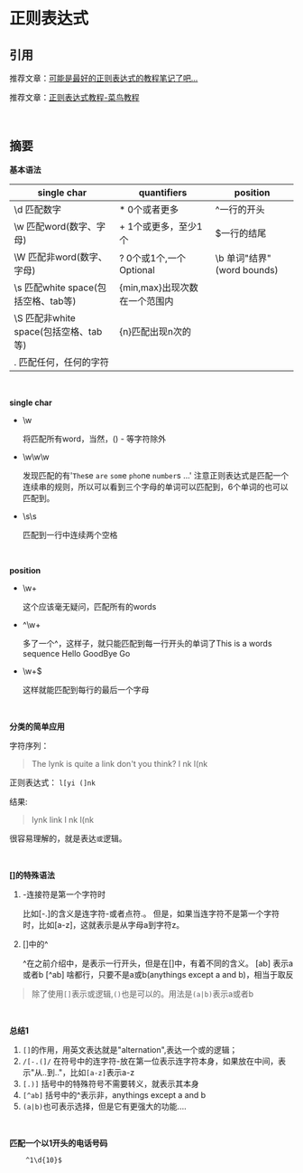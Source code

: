# 正则表达式

## 引用

推荐文章：[可能是最好的正则表达式的教程笔记了吧...](https://juejin.cn/post/6844903648309297166#heading-19)

推荐文章：[正则表达式教程-菜鸟教程](https://www.runoob.com/regexp/regexp-tutorial.html)

<br>

## 摘要

**基本语法**

| single char             | quantifiers             | position                |
| ----------------------- | ----------------------- | ----------------------- |
| \d 匹配数字              | * 0个或者更多            | ^一行的开头              |
| \w 匹配word(数字、字母)  | + 1个或更多，至少1个      | $一行的结尾              |
| \W 匹配非word(数字、字母)  | ? 0个或1个,一个Optional      | \b 单词"结界"(word bounds)              |
| \s 匹配white space(包括空格、tab等)  | {min,max}出现次数在一个范围内  |            |
| \S 匹配非white space(包括空格、tab等)  | {n}匹配出现n次的      |               |
| . 匹配任何，任何的字符  |      |               |

<br>

**single char**

- \w

    将匹配所有word，当然，() - 等字符除外

- \w\w\w

    发现匹配的有'`The`se `are` `som`e `pho`ne `number`s ...' 注意正则表达式是匹配一个连续串的规则，所以可以看到三个字母的单词可以匹配到，6个单词的也可以匹配到。

- \s\s

    匹配到一行中连续两个空格

<br>

**position**

- \w+

    这个应该毫无疑问，匹配所有的words

- ^\w+
    
    多了一个^，这样子，就只能匹配到每一行开头的单词了This is a words sequence Hello GoodBye Go

- \w+$
    
    这样就能匹配到每行的最后一个字母

<br>

**分类的简单应用**

字符序列：

> The lynk is quite a link don't you think? l nk l(nk

正则表达式： `l[yi (]nk`

结果:

> lynk  link  l nk   l(nk

很容易理解的，就是表达`或`逻辑。

<br>

**[]的特殊语法**

1. -连接符是第一个字符时

    比如[-.]的含义是连字符-或者点符.。 但是，如果当连字符不是第一个字符时，比如[a-z]，这就表示是从字母a到字符z。

2. []中的^

    ^在之前介绍中，是表示一行开头，但是在[]中，有着不同的含义。
    [ab] 表示a或者b
    [^ab] 啥都行，只要不是a或b(anythings except a and b)，相当于取反

> 除了使用`[]`表示或逻辑,`()`也是可以的。用法是`(a|b)`表示a或者b

<br>

**总结1**

1. `[]`的作用，用英文表达就是"alternation",表达一个或的逻辑；
2. `/[-.(]/` 在符号中的连字符-放在第一位表示连字符本身，如果放在中间，表示"从..到.."，比如`[a-z]`表示a-z
3. `[.)]` 括号中的特殊符号不需要转义，就表示其本身
4. `[^ab]` 括号中的^表示非，anythings except a and b
5. `(a|b)`也可表示选择，但是它有更强大的功能....

<br>

**匹配一个以1开头的电话号码**

        ^1\d{10}$
